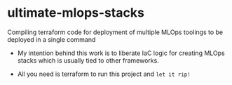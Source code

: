 # ultimate-mlops-stacks
Compiling terraform code for deployment of multiple MLOps toolings to be deployed in a single command

- My intention behind this work is to liberate IaC logic for creating MLOps stacks which is usually tied to other frameworks.

- All you need is terraform to run this project and `let it rip!`
